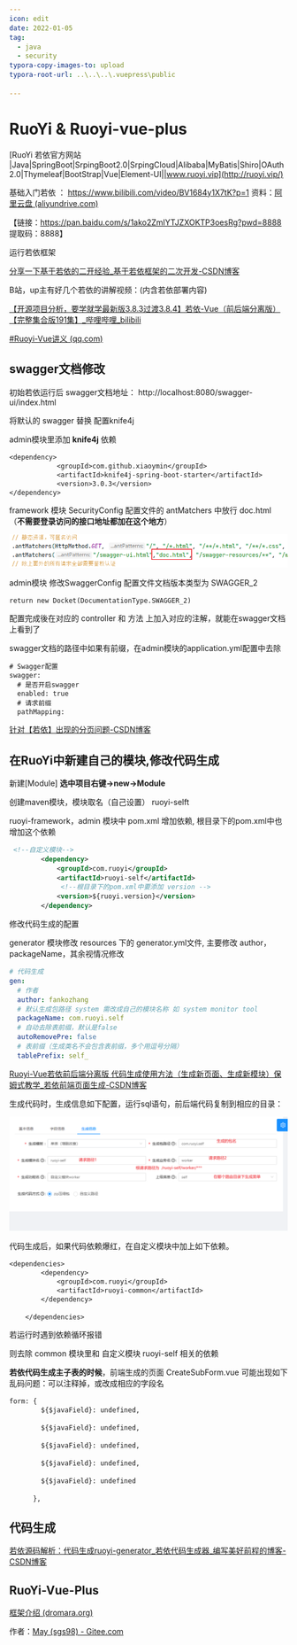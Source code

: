 ```yaml
---
icon: edit
date: 2022-01-05
tag:
  - java
  - security
typora-copy-images-to: upload
typora-root-url: ..\..\..\.vuepress\public

---
```


# RuoYi  & Ruoyi-vue-plus

[RuoYi 若依官方网站 |Java|SpringBoot|SrpingBoot2.0|SrpingCloud|Alibaba|MyBatis|Shiro|OAuth2.0|Thymeleaf|BootStrap|Vue|Element-UI||www.ruoyi.vip](http://ruoyi.vip/)

基础入门若依 ：    https://www.bilibili.com/video/BV1684y1X7tK?p=1  资料：[阿里云盘 (aliyundrive.com)](https://www.aliyundrive.com/drive/file/backup/654313898bd10ccec4d34eaf918c075038adbd51)

【链接：https://pan.baidu.com/s/1ako2ZmIYTJZXOKTP3oesRg?pwd=8888
提取码：8888】

运行若依框架

[分享一下基于若依的二开经验_基于若依框架的二次开发-CSDN博客](https://blog.csdn.net/i5858588/article/details/130093020)



B站，up主有好几个若依的讲解视频：(内含若依部署内容)

[【开源项目分析，要学就学最新版3.8.3过渡3.8.4】若依-Vue（前后端分离版）【完整集合版191集】_哔哩哔哩_bilibili](https://www.bilibili.com/video/BV1zm4y1A7yQ/?spm_id_from=333.999.0.0&vd_source=f25f5a8d75a3a60d5a288f726803ec11)

[#Ruoyi-Vue讲义 (qq.com)](https://mp.weixin.qq.com/mp/appmsgalbum?action=getalbum&__biz=Mzg5OTgxOTg0Ng==&scene=1&album_id=2441331662295973890&count=3&uin=&key=&devicetype=Windows+11+x64&version=63090621&lang=zh_CN&ascene=0)



## swagger文档修改

初始若依运行后  swagger文档地址： http://localhost:8080/swagger-ui/index.html

将默认的  swagger  替换 配置knife4j

admin模块里添加  **knife4j**  依赖

```
<dependency>
            <groupId>com.github.xiaoymin</groupId>
            <artifactId>knife4j-spring-boot-starter</artifactId>
            <version>3.0.3</version>
</dependency>
```

framework 模块   SecurityConfig 配置文件的  antMatchers 中放行 doc.html （**不需要登录访问的接口地址都加在这个地方**）

![image-20231103230252362](/202311032302452.png)

admin模块  修改SwaggerConfig 配置文件文档版本类型为   SWAGGER_2

```
return new Docket(DocumentationType.SWAGGER_2)
```



配置完成後在对应的 controller 和 方法 上加入对应的注解，就能在swagger文档上看到了

swagger文档的路径中如果有前缀，在admin模块的application.yml配置中去除

```
# Swagger配置
swagger:
  # 是否开启swagger
  enabled: true
  # 请求前缀
  pathMapping: 
```

[针对【若依】出现的分页问题-CSDN博客](https://blog.csdn.net/weixin_45604849/article/details/134123354)

## 在RuoYi中新建自己的模块,修改代码生成

新建[Module]    **选中项目右键->new->Module**

创建maven模块，模块取名（自己设置）  ruoyi-selft

ruoyi-framework，admin  模块中 pom.xml 增加依赖,   根目录下的pom.xml中也增加这个依赖

```xml
 <!--自定义模块-->
        <dependency>
            <groupId>com.ruoyi</groupId>
            <artifactId>ruoyi-self</artifactId>
             <!--根目录下的pom.xml中要添加 version -->
            <version>${ruoyi.version}</version>
        </dependency>
```

修改代码生成的配置

generator  模块修改  resources  下的  generator.yml文件,   主要修改 author，packageName，其余视情况修改

```yml
# 代码生成
gen:
  # 作者
  author: fankozhang
  # 默认生成包路径 system 需改成自己的模块名称 如 system monitor tool
  packageName: com.ruoyi.self
  # 自动去除表前缀，默认是false
  autoRemovePre: false
  # 表前缀（生成类名不会包含表前缀，多个用逗号分隔）
  tablePrefix: self_
```



[Ruoyi-Vue若依前后端分离版 代码生成使用方法（生成新页面、生成新模块）保姆式教学_若依前端页面生成-CSDN博客](https://blog.csdn.net/Ayaki_murasami/article/details/110821720)



生成代码时，生成信息如下配置，运行sql语句，前后端代码复制到相应的目录：

![image-20231104014549035](/202311040145125.png)

代码生成后，如果代码依赖爆红，在自定义模块中加上如下依赖。

```
<dependencies>
        <dependency>
            <groupId>com.ruoyi</groupId>
            <artifactId>ruoyi-common</artifactId>
        </dependency>

    </dependencies>
```

若运行时遇到依赖循环报错

则去除 common 模块里和 自定义模块 ruoyi-self 相关的依赖



**若依代码生成主子表的时候**，前端生成的页面 CreateSubForm.vue  可能出现如下乱码问题：可以注释掉，或改成相应的字段名

```
form: {
        ${$javaField}: undefined,

        ${$javaField}: undefined,

        ${$javaField}: undefined,

        ${$javaField}: undefined,

        ${$javaField}: undefined

      },
```

## 代码生成

[若依源码解析：代码生成ruoyi-generator_若依代码生成器_编写美好前程的博客-CSDN博客](https://blog.csdn.net/qq_27575627/article/details/130912290)



## RuoYi-Vue-Plus

[框架介绍 (dromara.org)](https://plus-doc.dromara.org/#/README)

作者：[May (sgs98) - Gitee.com](https://gitee.com/sgs98)